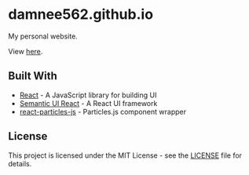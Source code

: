 # damnee562.github.io
My personal website.

View [here](https://damnee562.github.io/).

## Built With
* [React](https://facebook.github.io/react/) - A JavaScript library for building UI
* [Semantic UI React](https://react.semantic-ui.com/introduction) - A React UI framework
* [react-particles-js](https://github.com/Wufe/react-particles-js) - Particles.js component wrapper

## License
This project is licensed under the MIT License - see the [LICENSE](LICENSE) file for details.
